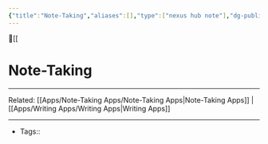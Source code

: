 ```yaml
---
{"title":"Note-Taking","aliases":[],"type":["nexus hub note"],"dg-publish":true,"dg-hide":true,"publish":true,"tags":["hub-note","Note-Taking"],"permalink":"/note-taking/note-taking/","hide":true,"dgPassFrontmatter":true,"created":"2023-08-09T20:32:05.399-07:00","updated":"2023-09-10T14:33:53.500-07:00"}
---
```



🔺[[

# Note-Taking
---
Related: [[Apps/Note-Taking Apps/Note-Taking Apps\|Note-Taking Apps]] | [[Apps/Writing Apps/Writing Apps\|Writing Apps]]










---
- Tags:: 








